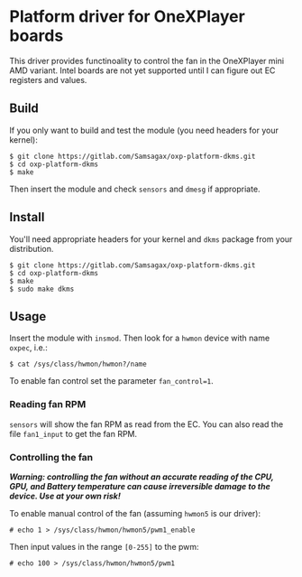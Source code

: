 # Platform driver for OneXPlayer boards

This driver provides functinoality to control the fan in the OneXPlayer mini
AMD variant. Intel boards are not yet supported until I can figure out EC
registers and values.

## Build
If you only want to build and test the module (you need headers for your
kernel):

```
$ git clone https://gitlab.com/Samsagax/oxp-platform-dkms.git
$ cd oxp-platform-dkms
$ make
```

Then insert the module and check `sensors` and `dmesg` if appropriate.

## Install

You'll need appropriate headers for your kernel and `dkms` package from your
distribution.

```
$ git clone https://gitlab.com/Samsagax/oxp-platform-dkms.git
$ cd oxp-platform-dkms
$ make
$ sudo make dkms
```

## Usage

Insert the module with `insmod`. Then look for a `hwmon` device with name
`oxpec`, i.e.:

`$ cat /sys/class/hwmon/hwmon?/name`

To enable fan control set the parameter `fan_control=1`.

### Reading fan RPM

`sensors` will show the fan RPM as read from the EC. You can also read the
file `fan1_input` to get the fan RPM.

### Controlling the fan

***Warning: controlling the fan without an accurate reading of the CPU, GPU,
and Battery temperature can cause irreversible damage to the device. Use at
your own risk!***

To enable manual control of the fan (assuming `hwmon5` is our driver):

`# echo 1 > /sys/class/hwmon/hwmon5/pwm1_enable`

Then input values in the range `[0-255]` to the pwm:

`# echo 100 > /sys/class/hwmon/hwmon5/pwm1`

